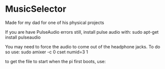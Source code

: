 # MusicSelector
Made for my dad for one of his physical projects

If you are have PulseAudio errors still, install pulse audio with:
sudo apt-get install pulseaudio

You may need to force the audio to come out of the headphone jacks. To do so use:
sudo amixer -c 0 cset numid=3 1

to get the file to start when the pi first boots, use:
